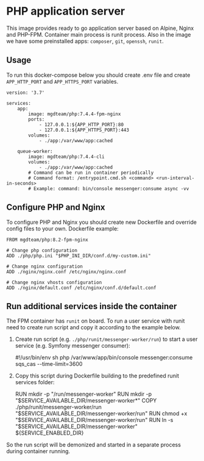 PHP application server
======================

This image provides ready to go application server based on Alpine, Nginx and PHP-FPM. 
Container main process is runit process. Also in the image we have some preinstalled apps:
`composer`, `git`, `openssh`, `runit`.

Usage
--------------
    
To run this docker-compose below you should create .env file and
create `APP_HTTP_PORT` and `APP_HTTPS_PORT` variables.
    
    version: '3.7'
    
    services:
        app:
            image: mgdteam/php:7.4.4-fpm-nginx
            ports:
                - 127.0.0.1:${APP_HTTP_PORT}:80
                - 127.0.0.1:${APP_HTTPS_PORT}:443
            volumes:
                - ./app:/var/www/app:cached
            
        queue-worker:
            image: mgdteam/php:7.4.4-cli
            volumes:
                - ./app:/var/www/app:cached
            # Command can be run in container periodically
            # Command format: /entrypoint.cmd.sh <command> <run-interval-in-seconds>
            # Example: command: bin/console messenger:consume async -vv
            

Configure PHP and Nginx
-------------------------

To configure PHP and Nginx you should create new Dockerfile and override config files to your own. 
Dockerfile example:

    FROM mgdteam/php:8.2-fpm-nginx
    
    # Change php configuration
    ADD ./php/php.ini "$PHP_INI_DIR/conf.d/my-custom.ini"
    
    # Change nginx configuration
    ADD ./nginx/nginx.conf /etc/nginx/nginx.conf
    
    # Change nginx vhosts configuration
    ADD ./nginx/default.conf /etc/nginx/conf.d/default.conf


Run additional services inside the container
--------------------------------------------

The FPM container has `runit` on board. To run a user service with runit need to create run script and copy it according 
to the example below.
1. Create run script (e.g. `./php/runit/messenger-worker/run`) to start a user service (e.g. Symfony messenger consumer):


    #!/usr/bin/env sh
    php /var/www/app/bin/console messenger:consume sqs_cas --time-limit=3600


2. Copy this script during Dockerfile building to the predefined runit services folder:


    RUN mkdir -p "/run/messenger-worker"
    RUN mkdir -p "$SERVICE_AVAILABLE_DIR/messenger-worker*"
    COPY ./php/runit/messenger-worker/run "$SERVICE_AVAILABLE_DIR/messenger-worker/run"
    RUN chmod +x "$SERVICE_AVAILABLE_DIR/messenger-worker/run"
    RUN ln -s "$SERVICE_AVAILABLE_DIR/messenger-worker" ${SERVICE_ENABLED_DIR}


So the run script will be demonized and started in a separate process during container running.  
